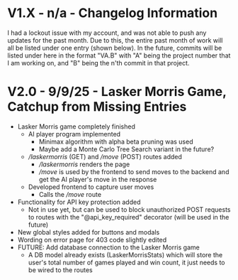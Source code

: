 # V1.X - n/a - Changelog Information

I had a lockout issue with my account, and was not able to push any updates for the past month. Due to this, the
entire past month of work will all be listed under one entry (shown below). In the future, commits will be listed
under here in the format "VA.B" with "A" being the project number that I am working on, and "B" being the n'th
commit in that project.

# V2.0 - 9/9/25 - Lasker Morris Game, Catchup from Missing Entries

- Lasker Morris game completely finished
    - AI player program implemented
        - Minimax algorithm with alpha beta pruning was used
        - Maybe add a Monte Carlo Tree Search variant in the future?
    - */laskermorris* (GET) and */move* (POST) routes added
        - */laskermorris* renders the page
        - */move* is used by the frontend to send moves to the backend and get the AI player's move in the response
    - Developed frontend to capture user moves
        - Calls the */move* route
- Functionality for API key protection added
    - Not in use yet, but can be used to block unauthorized POST requests to routes with the "@api_key_required" decorator (will be used in the future)
- New global styles added for buttons and modals
- Wording on error page for 403 code slightly edited
- FUTURE: Add database connection to the Lasker Morris game
    - A DB model already exists (LaskerMorrisStats) which will store the user's total number of games played and win count, it just needs to be wired to the routes